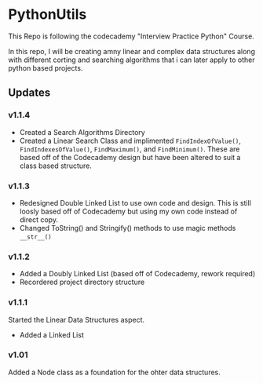 # PythonUtils

This Repo is following the codecademy "Interview Practice Python" Course.

In this repo, I will be creating amny linear and complex data structures along with different corting and searching algorithms that i can later apply to other python based projects.

## Updates

### v1.1.4

- Created a Search Algorithms Directory
- Created a Linear Search Class and implimented `FindIndexOfValue()`, `FindIndexesOfValue()`, `FindMaximum()`, and `FindMinimum()`. These are based off of the Codecademy design but have been altered to suit a class based structure.

### v1.1.3

- Redesigned Double Linked List to use own code and design. This is still loosly based off of Codecademy but using my own code instead of direct copy.
- Changed ToString() and Stringify() methods to use magic methods `__str__()`

### v1.1.2

- Added a Doubly Linked List (based off of Codecademy, rework required)
- Recordered project directory structure

### v1.1.1

Started the Linear Data Structures aspect.

- Added a Linked List

### v1.01

Added a Node class as a foundation for the ohter data structures.
